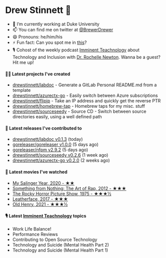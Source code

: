 
# Drew Stinnett 👋

- 🔭 I’m currently working at Duke University
- 📫 You can find me on twitter at [@BrewerDrewer](https://twitter.com/BrewerDrewer)
- 😄 Pronouns: he/him/his
- ⚡ Fun fact: Can you spot me in [this](https://www.youtube.com/watch?v=oL9WnB0qHBA)?
- 🎙 Cohost of the weekly podcast [Imminent Teachnology](https://podcast.imminentteachnology.com/) about Technology and Inclusion with [Dr. Rochelle Newton](https://www.linkedin.com/in/drrochellenewton/). Wanna be a guest? Hit me up!

#### 👨‍💻 Latest projects I've created
- [drewstinnett/labdoc](https://github.com/drewstinnett/labdoc) - Generate a GitLab Personal README.md from a template
- [drewstinnett/azurectx-go](https://github.com/drewstinnett/azurectx-go) - Easily switch between Azure subscriptions
- [drewstinnett/flipip](https://github.com/drewstinnett/flipip) - Take an IP address and quickly get the reverse PTR
- [drewstinnett/homebrew-tap](https://github.com/drewstinnett/homebrew-tap) - Homebrew taps for my misc. stuff
- [drewstinnett/sourceseedy](https://github.com/drewstinnett/sourceseedy) - Source CD - Switch between source directories easily, using a well defined path

#### 🚀 Latest releases I've contributed to
- [drewstinnett/labdoc v0.1.3](https://github.com/drewstinnett/labdoc/releases/tag/v0.1.3) (today)
- [goreleaser/goreleaser v1.0.0](https://github.com/goreleaser/goreleaser/releases/tag/v1.0.0) (5 days ago)
- [goreleaser/nfpm v2.9.2](https://github.com/goreleaser/nfpm/releases/tag/v2.9.2) (5 days ago)
- [drewstinnett/sourceseedy v0.2.6](https://github.com/drewstinnett/sourceseedy/releases/tag/v0.2.6) (1 week ago)
- [drewstinnett/azurectx-go v0.2.0](https://github.com/drewstinnett/azurectx-go/releases/tag/v0.2.0) (2 weeks ago)

#### 🍿 Latest movies I've watched
- [My Salinger Year, 2020 - ★★](https://letterboxd.com/mondodrew/film/my-salinger-year/)
- [Something from Nothing: The Art of Rap, 2012 - ★★★](https://letterboxd.com/mondodrew/film/something-from-nothing-the-art-of-rap/)
- [The Rocky Horror Picture Show, 1975 - ★★★½](https://letterboxd.com/mondodrew/film/the-rocky-horror-picture-show/)
- [Leatherface, 2017 - ★★★](https://letterboxd.com/mondodrew/film/leatherface/)
- [Old Henry, 2021 - ★★★½](https://letterboxd.com/mondodrew/film/old-henry/)

#### 🎙 Latest [Imminent Teachnology](https://podcast.imminentteachnology.com/) topics
- Work Life Balance!
- Performance Reviews
- Contributing to Open Source Technology
- Technology and Suicide (Mental Health Part 2)
- Technology and Suicide (Mental Health Part 1)